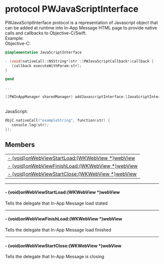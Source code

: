 
# <a name="heading"></a>protocol PWJavaScriptInterface  
PWJavaScriptInterface protocol is a representation of Javascript object that can be added at runtime into In-App Message HTML page to provide native calls and callbacks to Objective-C/Swift.<br/>Example:<br/>Objective-C: 
```Objective-C
@implementation JavaScriptInterface

- (void)nativeCall:(NSString*)str :(PWJavaScriptCallback*)callback {
   [callback executeWithParam:str];
}

@end

...

[[PWInAppManager sharedManager] addJavascriptInterface:[JavaScriptInterface new] withName:@"ObjC"];
```
<br/>JavaScript: 
```Objective-C
ObjC.nativeCall("exampleString", function(str) {
   console.log(str);
});
```

## Members  

<table>
	<tr>
		<td><a href="#1aca9102ee4315b23f4419c92b5d7f34e7">- (void)onWebViewStartLoad:(WKWebView *)webView</a></td>
	</tr>
	<tr>
		<td><a href="#1a9678811c3251738122d3323ae4eb06a8">- (void)onWebViewFinishLoad:(WKWebView *)webView</a></td>
	</tr>
	<tr>
		<td><a href="#1ae1a5e1699ff0dcb2d6a32bac3128d7ad">- (void)onWebViewStartClose:(WKWebView *)webView</a></td>
	</tr>
</table>


----------  
  

#### <a name="1aca9102ee4315b23f4419c92b5d7f34e7"></a>- (void)onWebViewStartLoad:(WKWebView \*)webView  
Tells the delegate that In-App Message load stated 

----------  
  

#### <a name="1a9678811c3251738122d3323ae4eb06a8"></a>- (void)onWebViewFinishLoad:(WKWebView \*)webView  
Tells the delegate that In-App Message load finished 

----------  
  

#### <a name="1ae1a5e1699ff0dcb2d6a32bac3128d7ad"></a>- (void)onWebViewStartClose:(WKWebView \*)webView  
Tells the delegate that In-App Message is closing 